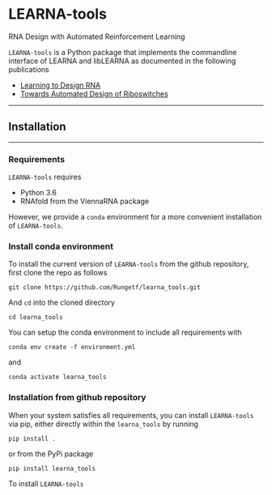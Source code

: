 # LEARNA-tools
RNA Design with Automated Reinforcement Learning

`LEARNA-tools` is a Python package that implements the commandline interface of
LEARNA and libLEARNA as documented in the following publications

- [Learning to Design RNA](https://openreview.net/pdf?id=ByfyHh05tQ)
- [Towards Automated Design of Riboswitches](https://icml-compbio.github.io/2023/papers/WCBICML2023_paper42.pdf)

---
## Installation


---
### Requirements

`LEARNA-tools` requires

- Python 3.6
- RNAfold from the ViennaRNA package

However, we provide a `conda` environment for a more convenient installation of `LEARNA-tools`.

### Install conda environment

To install the current version of `LEARNA-tools` from the github repository, first clone the repo as follows

```
git clone https://github.com/Rungetf/learna_tools.git
```

And `cd` into the cloned directory

```
cd learna_tools
```

You can setup the conda environment to include all requirements with

```
conda env create -f environment.yml
```

and

```
conda activate learna_tools
```

### Installation from github repository

When your system satisfies all requirements, you can install `LEARNA-tools` via pip, either directly within the `learna_tools` by running

```
pip install .
```

or from the PyPi package

```
pip install learna_tools
```






To install `LEARNA-tools`
